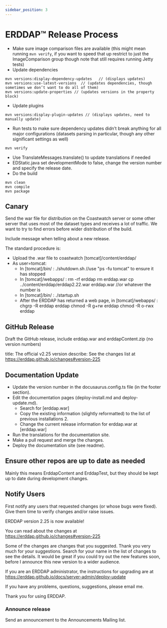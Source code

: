 ```yaml
---
sidebar_position: 3
---
```

# ERDDAP™ Release Process
* Make sure image comparison files are available (this might mean running `mvn verify`, if you want to speed that up restrict to just the ImageComparison group though note that still requires running Jetty tests)
* Update dependencies
```
mvn versions:display-dependency-updates   // (displays updates)
mvn versions:use-latest-versions  // (updates dependencies, though sometimes we don’t want to do all of them)
mvn versions:update-properties // (updates versions in the property block)
```
* Update plugins
```
mvn versions:display-plugin-updates // (displays updates, need to manually update)
```
* Run tests to make sure dependency updates didn’t break anything for all major configurations (datasets parsing in particular, though any other significant settings as well)
```
mvn verify
```
* Use TranslateMessages.translate() to update translations if needed
* EDStatic.java set developmentMode to false, change the version number and specify the release date.
* Do the build
```
mvn clean
mvn compile
mvn package
```
## Canary
Send the war file for distribution on the Coastwatch server or some other server that uses most of the dataset types and receives a lot of traffic.
We want to try to find errors before wider distribution of the build.

Include message when telling about a new release.

The standard procedure is:
* Upload the .war file to coastwatch \[tomcat\]/content/erddap/
* As user=tomcat:
  * In \[tomcat\]/bin/ :
        ./shutdown.sh   //use "ps -fu tomcat" to ensure it has stopped
  * In \[tomcat\]/webapps/ :
        rm -rf erddap
        rm erddap.war
        cp ../content/erddap/erddap2.22.war erddap.war   //or whatever the number is
  * In \[tomcat\]/bin/ :
        ./startup.sh
  * After the ERDDAP has returned a web page, in \[tomcat\]/webapps/ :
        chgrp -R erddap erddap
        chmod -R g+rw erddap
        chmod -R o-rwx erddap

## GitHub Release
Draft the GitHub release, include erddap.war and erddapContent.zip (no version numbers)

title: The official v2.25 version
describe: See the changes list at
      https://erddap.github.io/changes#version-225

## Documentation Update
* Update the version number in the docusaurus.config.ts file (in the footer section).
* Edit the documentation pages (deploy-install.md and deploy-update.md).
  * Search for \[erddap.war\] 
  * Copy the existing information (slightly reformatted) to the list of previous installations 2.
  * Change the current release information for erddap.war at \[erddap.war\]
* Run the translations for the documentation site.
* Make a pull request and merge the changes.
* Deploy the documentation site (see readme).

## Ensure other repos are up to date as needed
Mainly this means ErddapContent and ErddapTest, but they should be kept up to date during development changes.

## Notify Users
First notify any users that requested changes (or whose bugs were fixed). Give them time to verify changes and/or raise issues.

ERDDAP version 2.25 is now available!

You can read about the changes at
https://erddap.github.io/changes#version-225

Some of the changes are changes that you suggested. Thank you very much for your suggestions. Search for your name in the list of changes to see the details. It would be great if you could try out the new features soon, before I announce this new version to a wider audience.

If you are an ERDDAP administrator, the instructions for upgrading are at
https://erddap.github.io/docs/server-admin/deploy-update

If you have any problems, questions, suggestions, please email me.

Thank you for using ERDDAP.

### Announce release
Send an announcement to the Announcements Mailing list.
